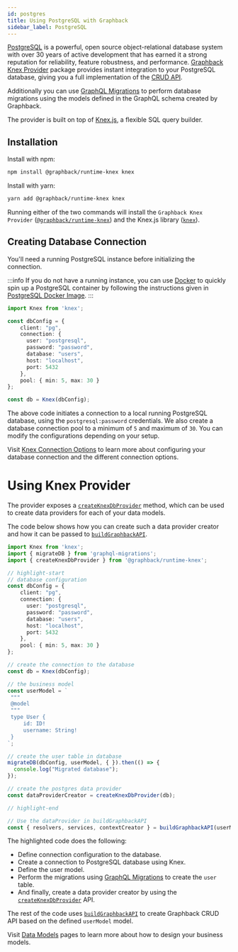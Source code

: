 ```yaml
---
id: postgres
title: Using PostgreSQL with Graphback
sidebar_label: PostgreSQL
---
```


[PostgreSQL](https://www.postgresql.org/) is a powerful, open source object-relational database system with over 30 years of active development that has earned it a strong reputation for reliability, feature robustness, and performance. [Graphback Knex Provider](https://www.npmjs.com/package/@graphback/runtime-knex) package provides instant integration to your PostgreSQL database, giving you a full implementation of the [CRUD API](../crud/introduction.md). 

Additionally you can use [GraphQL Migrations](../graphql-migrations/intro.md) to perform database migrations using the models defined in the GraphQL schema created by Graphback.

The provider is built on top of [Knex.js](http://knexjs.org/), a flexible SQL query builder.

## Installation

Install with npm:

```bash
npm install @graphback/runtime-knex knex
```

Install with yarn:

```bash
yarn add @graphback/runtime-knex knex
```

Running either of the two commands will install the `Graphback Knex Provider` ([`@graphback/runtime-knex`](https://www.npmjs.com/package/@graphback/runtime-knex)) and the Knex.js library ([`knex`](https://www.npmjs.com/package/knex)).

## Creating Database Connection

You'll need a running PostgreSQL instance before initializing the connection. 

:::info
If you do not have a running instance, you can use [Docker](https://www.docker.com/) to quickly spin up a PostgreSQL container by following the instructions given in [PostgreSQL Docker Image](https://hub.docker.com/_/postgres).
:::

```ts
import Knex from 'knex';

const dbConfig = {
    client: "pg",
    connection: {
      user: "postgresql",
      password: "password",
      database: "users",
      host: "localhost",
      port: 5432
    },
    pool: { min: 5, max: 30 }
};

const db = Knex(dbConfig);
```

The above code initiates a connection to a local running PostgreSQL database, using the `postgresql:password` credentials. We also create a database connection pool to a minimum of `5` and maximum of `30`. You can modify the configurations depending on your setup. 

Visit [Knex Connection Options](http://knexjs.org/#Installation-client) to learn more about configuring your database connection and the different connection options. 

# Using Knex Provider

The provider exposes a [`createKnexDbProvider`](../api/graphback-runtime-knex/modules/_createknexdbprovider_.md) method, which can be used to create data providers for each of your data models. 

The code below shows how you can create such a data provider creator and how it can be passed to [`buildGraphbackAPI`](./api/graphback/modules/_buildgraphbackapi_.md).

```ts
import Knex from 'knex';
import { migrateDB } from 'graphql-migrations';
import { createKnexDbProvider } from '@graphback/runtime-knex';

// highlight-start
// database configuration
const dbConfig = {
    client: "pg",
    connection: {
      user: "postgresql",
      password: "password",
      database: "users",
      host: "localhost",
      port: 5432
    },
    pool: { min: 5, max: 30 }
};

// create the connection to the database
const db = Knex(dbConfig);

// the business model
const userModel = `
 """
 @model
 """
 type User {
     id: ID!
     username: String!
 }
`;

// create the user table in database 
migrateDB(dbConfig, userModel, { }).then(() => {
  console.log("Migrated database");
});

// create the postgres data provider
const dataProviderCreator = createKnexDbProvider(db);

// highlight-end

// Use the dataProvider in buildGraphbackAPI
const { resolvers, services, contextCreator } = buildGraphbackAPI(userModel, { dataProviderCreator });
```

The highlighted code does the following:
 - Define connection configuration to the database.
 - Create a connection to PostgreSQL database using Knex.
 - Define the user model.
 - Perform the migrations using [GraphQL Migrations](../graphql-migrations/intro.md) to create the `user` table.
 - And finally, create a data provider creator by using the [`createKnexDbProvider`](../api/graphback-runtime-knex/modules/_createknexdbprovider_.md) API. 
  
The rest of the code uses [`buildGraphbackAPI`](../api/graphback/modules/_buildgraphbackapi_.md) to create Graphback CRUD API based on the defined `userModel` model.

Visit [Data Models](../model/datamodel.md) pages to learn more about how to design your business models.
